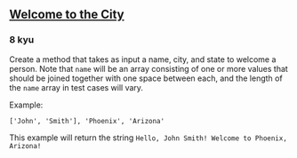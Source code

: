<h2><a href=https://www.codewars.com/kata/5302d846be2a9189af0001e4/train/python target="_blank">Welcome to the City</a></h2><h3>8 kyu</h3><p>Create a method that takes as input a name, city, and state to welcome a person. Note that <code>name</code> will be an array consisting of one or more values that should be joined together with one space between each, and the length of the <code>name</code> array in test cases will vary.</p><p>Example:</p><pre><code>['John', 'Smith'], 'Phoenix', 'Arizona'</code></pre><p>This example will return the string <code>Hello, John Smith! Welcome to Phoenix, Arizona!</code></p>
